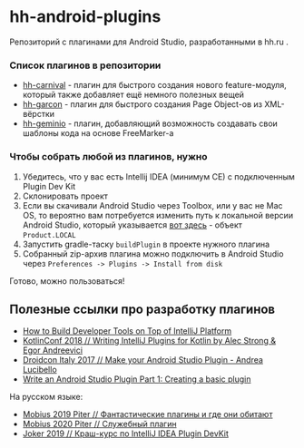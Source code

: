 # hh-android-plugins

Репозиторий с плагинами для Android Studio, разработанными в hh.ru .

### Список плагинов в репозитории

- [hh-carnival](./plugins/hh-carnival) - плагин для быстрого создания нового feature-модуля, который также добавляет ещё немного полезных вещей
- [hh-garcon](./plugins/hh-garcon) - плагин для быстрого создания Page Object-ов из XML-вёрстки
- [hh-geminio](./plugins/hh-geminio) - плагин, добавляющий возможность создавать свои шаблоны кода на основе FreeMarker-а

### Чтобы собрать любой из плагинов, нужно 

1. Убедитесь, что у вас есть Intellij IDEA (минимум CE) с подключенным Plugin Dev Kit
2. Склонировать проект
3. Если вы скачивали Android Studio через Toolbox, или у вас не Mac OS, то вероятно вам потребуется изменить путь к локальной версии Android Studio, который указывается [вот здесь](/libraries/src/main/kotlin/ru/hh/plugins/ExternalLibrariesExtension.kt) - объект `Product.LOCAL`
4. Запустить gradle-таску `buildPlugin` в проекте нужного плагина
5. Собранный zip-архив плагина можно подключить в Android Studio через `Preferences -> Plugins -> Install from disk`

Готово, можно пользоваться!

## Полезные ссылки про разработку плагинов

- [How to Build Developer Tools on Top of IntelliJ Platform](https://www.youtube.com/watch?v=S1u8uVjPjvc&list=PLTTdNLQSLhAIFZo6kTpcf8PiPABcyYkSi&index=3&t=0s)
- [KotlinConf 2018 // Writing IntelliJ Plugins for Kotlin by Alec Strong & Egor Andreevici](https://www.youtube.com/watch?v=j2tvi4GbOr4)
- [Droidcon Italy 2017 // Make your Android Studio Plugin - Andrea Lucibello](https://www.youtube.com/watch?v=znDROg5CzZw)
- [Write an Android Studio Plugin Part 1: Creating a basic plugin](https://proandroiddev.com/write-an-android-studio-plugin-part-1-creating-a-basic-plugin-af956c4f8b50)

На русском языке:

- [Mobius 2019 Piter // Фантастические плагины и где они обитают](https://www.youtube.com/watch?v=MSMI85JMIwE&ab_channel=Mobius)
- [Mobius 2020 Piter // Служебный плагин](https://www.youtube.com/watch?v=QKervhpICjk&ab_channel=Mobius)
- [Joker 2019 // Краш-курс по IntelliJ IDEA Plugin DevKit](https://www.youtube.com/watch?v=xoTrgA2zOJI&ab_channel=JUG.ru)
